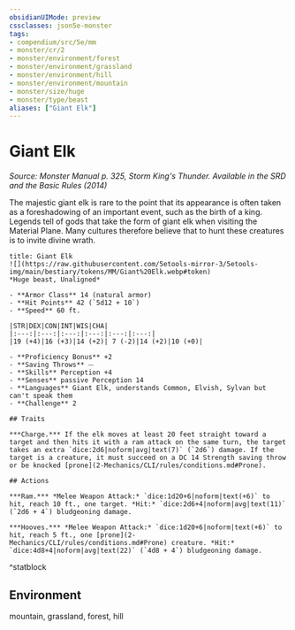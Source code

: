 ```yaml
---
obsidianUIMode: preview
cssclasses: json5e-monster
tags:
- compendium/src/5e/mm
- monster/cr/2
- monster/environment/forest
- monster/environment/grassland
- monster/environment/hill
- monster/environment/mountain
- monster/size/huge
- monster/type/beast
aliases: ["Giant Elk"]
---
```

# Giant Elk
*Source: Monster Manual p. 325, Storm King's Thunder. Available in the <span title='Systems Reference Document (5.1)'>SRD</span> and the Basic Rules (2014)*  

The majestic giant elk is rare to the point that its appearance is often taken as a foreshadowing of an important event, such as the birth of a king. Legends tell of gods that take the form of giant elk when visiting the Material Plane. Many cultures therefore believe that to hunt these creatures is to invite divine wrath.

```ad-statblock
title: Giant Elk
![](https://raw.githubusercontent.com/5etools-mirror-3/5etools-img/main/bestiary/tokens/MM/Giant%20Elk.webp#token)
*Huge beast, Unaligned*

- **Armor Class** 14 (natural armor)
- **Hit Points** 42 (`5d12 + 10`)
- **Speed** 60 ft.

|STR|DEX|CON|INT|WIS|CHA|
|:---:|:---:|:---:|:---:|:---:|:---:|
|19 (+4)|16 (+3)|14 (+2)| 7 (-2)|14 (+2)|10 (+0)|

- **Proficiency Bonus** +2
- **Saving Throws** ⏤
- **Skills** Perception +4
- **Senses** passive Perception 14
- **Languages** Giant Elk, understands Common, Elvish, Sylvan but can't speak them
- **Challenge** 2

## Traits

***Charge.*** If the elk moves at least 20 feet straight toward a target and then hits it with a ram attack on the same turn, the target takes an extra `dice:2d6|noform|avg|text(7)` (`2d6`) damage. If the target is a creature, it must succeed on a DC 14 Strength saving throw or be knocked [prone](2-Mechanics/CLI/rules/conditions.md#Prone).

## Actions

***Ram.*** *Melee Weapon Attack:* `dice:1d20+6|noform|text(+6)` to hit, reach 10 ft., one target. *Hit:* `dice:2d6+4|noform|avg|text(11)` (`2d6 + 4`) bludgeoning damage.

***Hooves.*** *Melee Weapon Attack:* `dice:1d20+6|noform|text(+6)` to hit, reach 5 ft., one [prone](2-Mechanics/CLI/rules/conditions.md#Prone) creature. *Hit:* `dice:4d8+4|noform|avg|text(22)` (`4d8 + 4`) bludgeoning damage.
```
^statblock

## Environment

mountain, grassland, forest, hill